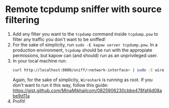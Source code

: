 Remote tcpdump sniffer with source filtering
============================================

1. Add any filter you want to the `tcpdump` command inside `tcpdump.pow` to filter
   any traffic you don't want to be sniffed!
2. For the sake of simplicity, run `sudo -E kapow server tcpdump.pow`. In a
   production environment, `tcpdump` should be run with the appropiate permissions,
   but kapow can (and should) run as an unprivileged user.
3. In your local machine run:
   ```bash
   curl http://localhost:8080/sniff/<network-interface> | sudo -E wireshark -k -i -
   ```
   Again, for the sake of simplicity, `Wireshark` is running as root. If you don't want
   to run it this way, follow this guide:
   https://gist.github.com/MinaMikhailcom/0825906230cbbe478faf4d08abe9d11a
4. Profit!
